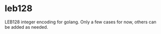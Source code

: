 # leb128

LEB128 integer encoding for golang. Only a few cases for now,
others can be added as needed.
